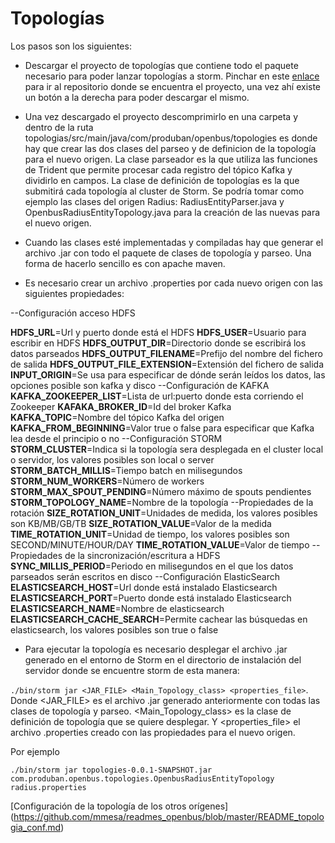 # Topologías

Los pasos son los siguientes:

* Descargar el proyecto de topologías que contiene todo el paquete necesario para poder lanzar topologías a storm.
  Pinchar en este [enlace](https://github.com/Produban/openbus/tree/topologias) para ir al repositorio donde se encuentra el proyecto, una vez ahí existe un botón a la derecha para poder descargar el mismo.

* Una vez descargado el proyecto descomprimirlo en una carpeta y dentro de la ruta topologias/src/main/java/com/produban/openbus/topologies es donde hay que crear las dos clases del parseo y de definicion de
la topología para el nuevo origen. La clase parseador es la que utiliza las funciones de Trident que permite procesar cada registro del tópico Kafka y dividirlo en campos. La clase de definición de topologías es la que submitirá cada topología al cluster de Storm. Se podría tomar como ejemplo las clases del origen Radius: RadiusEntityParser.java y
OpenbusRadiusEntityTopology.java para la creación de las nuevas para el nuevo origen.

* Cuando las clases esté implementadas y compiladas hay que generar el archivo .jar con todo el paquete de clases de topología y parseo. Una forma de hacerlo sencillo es con apache maven.



* Es necesario crear un archivo .properties por cada nuevo origen con las siguientes propiedades:

--Configuración acceso HDFS

**HDFS_URL**=Url y puerto donde está el HDFS
**HDFS_USER**=Usuario para escribir en HDFS
**HDFS_OUTPUT_DIR**=Directorio donde se escribirá los datos parseados
**HDFS_OUTPUT_FILENAME**=Prefijo del nombre del fichero de salida
**HDFS_OUTPUT_FILE_EXTENSION**=Extensión del fichero de salida
**INPUT_ORIGIN**=Se usa para especificar de dónde serán leídos los datos, las opciones posible son kafka y disco
--Configuración de KAFKA
**KAFKA_ZOOKEEPER_LIST**=Lista de url:puerto donde esta corriendo el Zookeeper
**KAFAKA_BROKER_ID**=Id del broker Kafka
**KAFKA_TOPIC**=Nombre del tópico Kafka del origen
**KAFKA_FROM_BEGINNING**=Valor true o false para especificar que Kafka lea desde el principio o no
--Configuración STORM
**STORM_CLUSTER**=Indica si la topología sera desplegada en el cluster local o servidor, los valores posibles son local o server
**STORM_BATCH_MILLIS**=Tiempo batch en milisegundos
**STORM_NUM_WORKERS**=Número de workers
**STORM_MAX_SPOUT_PENDING**=Número máximo de spouts pendientes
**STORM_TOPOLOGY_NAME**=Nombre de la topología
--Propiedades de la rotación
**SIZE_ROTATION_UNIT**=Unidades de medida, los valores posibles son KB/MB/GB/TB
**SIZE_ROTATION_VALUE**=Valor de la medida
**TIME_ROTATION_UNIT**=Unidad de tiempo, los valores posibles son SECOND/MINUTE/HOUR/DAY
**TIME_ROTATION_VALUE**=Valor de tiempo
--Propiedades de la sincronización/escritura a HDFS
**SYNC_MILLIS_PERIOD**=Periodo en milisegundos en el que los datos parseados serán escritos en disco
--Configuración ElasticSearch
**ELASTICSEARCH_HOST**=Url donde está instalado Elasticsearch
**ELASTICSEARCH_PORT**=Puerto donde está instalado Elasticsearch
**ELASTICSEARCH_NAME**=Nombre de elasticsearch
**ELASTICSEARCH_CACHE_SEARCH**=Permite cachear las búsquedas en elasticsearch, los valores posibles son true o false


* Para ejecutar la topología es necesario desplegar el archivo .jar generado en el entorno de Storm en el directorio de instalación del servidor donde se encuentre storm de esta manera:

`./bin/storm jar <JAR_FILE> <Main_Topology_class> <properties_file>`. Donde <JAR_FILE> es el archivo .jar generado anteriormente con todas las clases de topología y parseo. <Main_Topology_class> es la clase de definición de topología que se quiere desplegar. Y <properties_file> el archivo .properties creado con las propiedades para el nuevo origen.

Por ejemplo

`./bin/storm jar topologies-0.0.1-SNAPSHOT.jar com.produban.openbus.topologies.OpenbusRadiusEntityTopology radius.properties`


[Configuración de la topología de los otros orígenes]
(https://github.com/mmesa/readmes_openbus/blob/master/README_topologia_conf.md)
